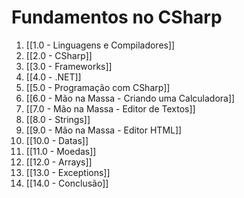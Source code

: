 # Fundamentos no CSharp

1. [[1.0 - Linguagens e Compiladores]]
2. [[2.0 - CSharp]]
3. [[3.0 - Frameworks]]
4. [[4.0 - .NET]]
5. [[5.0 - Programação com CSharp]]
6. [[6.0 - Mão na Massa - Criando uma Calculadora]]
7. [[7.0 - Mão na Massa - Editor de Textos]]
8. [[8.0 - Strings]]
9. [[9.0 - Mão na Massa - Editor HTML]]
10. [[10.0 - Datas]]
11. [[11.0 - Moedas]]
12. [[12.0 - Arrays]]
13. [[13.0 - Exceptions]]
14. [[14.0 - Conclusão]]